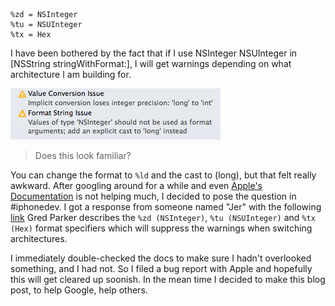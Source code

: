 <!--
Title: Format specifiers for NSInteger and NSUInteger (Without Warnings)
Date: 2014/07/24
Template: post
Blog: true
-->

    %zd = NSInteger
    %tu = NSUInteger
    %tx = Hex

I have been bothered by the fact that if I use NSInteger NSUInteger in
\[NSString stringWithFormat:\], I will get warnings depending on what
architecture I am building for. 

![Does this look familiar?][1]
> Does this look familiar?

You can change the format to `%ld` and the cast to (long), but that felt really 
awkward. After googling around for a while and even [Apple's Documentation][2]
is not helping much, I decided to pose the question in \#iphonedev. I got a
response from someone named "Jer" with the following [link][3] Gred Parker 
describes the `%zd (NSInteger)`, `%tu (NSUInteger)` and `%tx (Hex)` format
specifiers which will suppress the warnings when switching architectures. 

I immediately double-checked the docs to
make sure I hadn't overlooked something, and I had not. So I filed a bug
report with Apple and hopefully this will get cleared up soonish. In the
mean time I decided to make this blog post, to help Google, help others.

[1]: content/images/Screenshot-2014-07-24-11.38.46.png
[2]: https://developer.apple.com/library/mac/documentation/Cocoa/Conceptual/Strings/Articles/formatSpecifiers.html
[3]: https://twitter.com/gparker/status/377910611453046784
